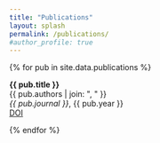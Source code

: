 ```yaml
---
title: "Publications"
layout: splash
permalink: /publications/
#author_profile: true
---
```


{% for pub in site.data.publications %}
  <p><strong>{{ pub.title }}</strong><br>
  {{ pub.authors | join: ", " }}<br>
  <em>{{ pub.journal }}</em>, {{ pub.year }}<br>
  <a href="{{ pub.url }}">DOI</a></p>
{% endfor %}

